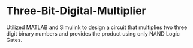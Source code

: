 # Three-Bit-Digital-Multiplier
Utilized MATLAB and Simulink to design a circuit that multiplies two three digit binary numbers and provides the product using only NAND Logic Gates.
